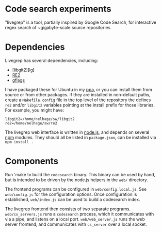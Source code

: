 Code search experiments
=======================

"livegrep" is a tool, partially inspired by Google Code Search, for
interactive regex search of ~gigabyte-scale source repositories.

Dependencies
========

Livegrep has several dependencies, including:

 - [libgit2][lg]
 - [RE2][re2]
 - [gflags][gflags]


I have packaged these for Ubuntu in my [ppa][lg-ppa], or you can
install them from source or from other packages. If they are installed
in non-default paths, create a `Makefile.config` file in the top level
of the repository the defines `re2` and/or `libgit2` variables
pointing at the install prefix for those libraries. For example, you
might have:

    libgit2=/home/nelhage/sw/libgit2
    re2=/home/nelhage/sw/re2

[libgit2]: http://libgit2.github.com/
[re2]: http://code.google.com/p/re2/
[gflags]: https://code.google.com/p/gflags/?redir=1
[lg-ppa]: https://launchpad.net/~nelhage/+archive/livegrep

The livegrep web interface is written in [node.js][node], and depends
on several [npm][npm] modules. They should all be listed in
`package.json`, can be installed via `npm install .`

[node]: http://nodejs.org/
[npm]: https://npmjs.org/

Components
==========

Run 'make to build the `codesearch` binary. This binary can be used by
hand, but is intended to be driven by the node.js helpers in the
`web/` directory.

The frontend programs can be configured in `web/config.local.js`. See
`web/config.js` for the configuration options. Once configuration is
established, `web/index.js` can be used to build a codesearch index.

The livegrep frontend then consists of two separate
programs. `web/cs_servers.js` runs a `codesearch` process, which it
communicates with via a pipe, and listens on a local
port. `web/web_server.js` runs the web server frontend, and
communicates with `cs_server` over a local socket.
